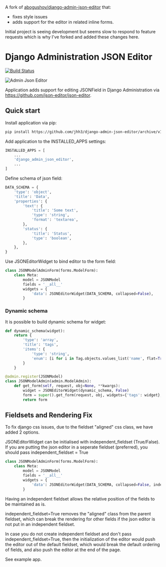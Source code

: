 A fork of [abogushov/django-admin-json-editor](https://github.com/abogushov/django-admin-json-editor) that:
- fixes style issues
-  adds support for the editor in related inline forms.

Initial project is seeing development but seems slow to respond to feature
requests which is why I've forked and added these changes here.

# Django Administration JSON Editor

[![Build Status](https://travis-ci.org/abogushov/django-admin-json-editor.svg?branch=master)](https://travis-ci.org/abogushov/django-admin-json-editor)

![Admin Json Editor](example/example.png)


Application adds support for editing JSONField in Django Administration via https://github.com/json-editor/json-editor.

## Quick start

Install application via pip:

```bash
pip install https://github.com/jhh3/django-admin-json-editor/archive/v1.3.zip
```

Add application to the INSTALLED_APPS settings:

```python
INSTALLED_APPS = [
    ...
    'django_admin_json_editor',
    ...
]
```

Define schema of json field:

```python
DATA_SCHEMA = {
    'type': 'object',
    'title': 'Data',
    'properties': {
        'text': {
            'title': 'Some text',
            'type': 'string',
            'format': 'textarea',
        },
        'status': {
            'title': 'Status',
            'type': 'boolean',
        },
    },
}
```

Use JSONEditorWidget to bind editor to the form field:

```python
class JSONModelAdminForm(forms.ModelForm):
    class Meta:
        model = JSONModel
        fields = '__all__'
        widgets = {
            'data': JSONEditorWidget(DATA_SCHEMA, collapsed=False),
        }
```

### Dynamic schema

It is possible to build dynamic schema for widget:

```python
def dynamic_schema(widget):
    return {
        'type': 'array',
        'title': 'tags',
        'items': {
            'type': 'string',
            'enum': [i for i in Tag.objects.values_list('name', flat=True)],
        }
    }
```

```python
@admin.register(JSONModel)
class JSONModelAdmin(admin.ModelAdmin):
    def get_form(self, request, obj=None, **kwargs):
        widget = JSONEditorWidget(dynamic_schema, False)
        form = super().get_form(request, obj, widgets={'tags': widget}, **kwargs)
        return form
```


## Fieldsets and Rendering Fix
To fix django css issues, due to the fieldset "aligned" css class, we have added 2 options.

JSONEditorWidget can be initialised with independent_fieldset (True/False). If you are putting the json editor in
a seperate fieldset (preferred), you should pass independent_fieldset = True

```python
class JSONModelAdminForm(forms.ModelForm):
    class Meta:
        model = JSONModel
        fields = '__all__'
        widgets = {
            'data': JSONEditorWidget(DATA_SCHEMA, collapsed=False, independent_fieldset=True),
        }
```
Having an independent fieldset allows the relative position of the fields to be maintained as is.

independent_fieldset=True removes the "aligned" class from the parent fieldset, which can break the rendering for other fields
if the json editor is not put in an independent fieldset.

In case you do not create independent fieldset and don't pass independent_fieldset=True, then the initialization of the
editor would push the editor out of the default fieldset, which would break the default ordering of fields,
and also push the editor at the end of the page.

See example app.

